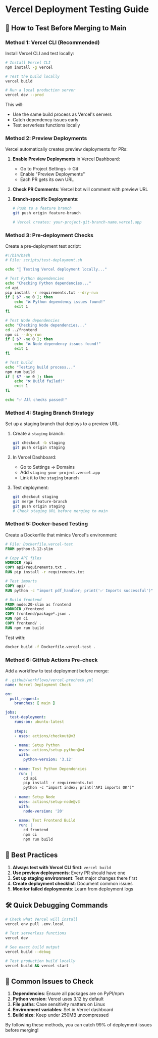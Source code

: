 # Vercel Deployment Testing Guide

## 🚀 How to Test Before Merging to Main

### Method 1: Vercel CLI (Recommended)

Install Vercel CLI and test locally:

```bash
# Install Vercel CLI
npm install -g vercel

# Test the build locally
vercel build

# Run a local production server
vercel dev --prod
```

This will:
- Use the same build process as Vercel's servers
- Catch dependency issues early
- Test serverless functions locally

### Method 2: Preview Deployments

Vercel automatically creates preview deployments for PRs:

1. **Enable Preview Deployments** in Vercel Dashboard:
   - Go to Project Settings → Git
   - Enable "Preview Deployments"
   - Each PR gets its own URL

2. **Check PR Comments**: Vercel bot will comment with preview URL

3. **Branch-specific Deployments**: 
   ```bash
   # Push to a feature branch
   git push origin feature-branch
   
   # Vercel creates: your-project-git-branch-name.vercel.app
   ```

### Method 3: Pre-deployment Checks

Create a pre-deployment test script:

```bash
#!/bin/bash
# File: scripts/test-deployment.sh

echo "🧪 Testing Vercel deployment locally..."

# Test Python dependencies
echo "Checking Python dependencies..."
cd api
pip install -r requirements.txt --dry-run
if [ $? -ne 0 ]; then
    echo "❌ Python dependency issues found!"
    exit 1
fi

# Test Node dependencies
echo "Checking Node dependencies..."
cd ../frontend
npm ci --dry-run
if [ $? -ne 0 ]; then
    echo "❌ Node dependency issues found!"
    exit 1
fi

# Test build
echo "Testing build process..."
npm run build
if [ $? -ne 0 ]; then
    echo "❌ Build failed!"
    exit 1
fi

echo "✅ All checks passed!"
```

### Method 4: Staging Branch Strategy

Set up a staging branch that deploys to a preview URL:

1. Create a `staging` branch:
   ```bash
   git checkout -b staging
   git push origin staging
   ```

2. In Vercel Dashboard:
   - Go to Settings → Domains
   - Add `staging-your-project.vercel.app`
   - Link it to the `staging` branch

3. Test deployment:
   ```bash
   git checkout staging
   git merge feature-branch
   git push origin staging
   # Check staging URL before merging to main
   ```

### Method 5: Docker-based Testing

Create a Dockerfile that mimics Vercel's environment:

```dockerfile
# File: Dockerfile.vercel-test
FROM python:3.12-slim

# Copy API files
WORKDIR /api
COPY api/requirements.txt .
RUN pip install -r requirements.txt

# Test imports
COPY api/ .
RUN python -c "import pdf_handler; print('✅ Imports successful')"

# Build frontend
FROM node:20-slim as frontend
WORKDIR /frontend
COPY frontend/package*.json .
RUN npm ci
COPY frontend/ .
RUN npm run build
```

Test with:
```bash
docker build -f Dockerfile.vercel-test .
```

### Method 6: GitHub Actions Pre-check

Add a workflow to test deployment before merge:

```yaml
# .github/workflows/vercel-precheck.yml
name: Vercel Deployment Check

on:
  pull_request:
    branches: [ main ]

jobs:
  test-deployment:
    runs-on: ubuntu-latest
    
    steps:
    - uses: actions/checkout@v3
    
    - name: Setup Python
      uses: actions/setup-python@v4
      with:
        python-version: '3.12'
    
    - name: Test Python Dependencies
      run: |
        cd api
        pip install -r requirements.txt
        python -c "import index; print('API imports OK')"
    
    - name: Setup Node
      uses: actions/setup-node@v3
      with:
        node-version: '20'
    
    - name: Test Frontend Build
      run: |
        cd frontend
        npm ci
        npm run build
```

## 🎯 Best Practices

1. **Always test with Vercel CLI first**: `vercel build`
2. **Use preview deployments**: Every PR should have one
3. **Set up staging environment**: Test major changes there first
4. **Create deployment checklist**: Document common issues
5. **Monitor failed deployments**: Learn from deployment logs

## 🛠️ Quick Debugging Commands

```bash
# Check what Vercel will install
vercel env pull .env.local

# Test serverless functions
vercel dev

# See exact build output
vercel build --debug

# Test production build locally
vercel build && vercel start
```

## 📝 Common Issues to Check

1. **Dependencies**: Ensure all packages are on PyPI/npm
2. **Python version**: Vercel uses 3.12 by default
3. **File paths**: Case sensitivity matters on Linux
4. **Environment variables**: Set in Vercel dashboard
5. **Build size**: Keep under 250MB uncompressed

By following these methods, you can catch 99% of deployment issues before merging! 